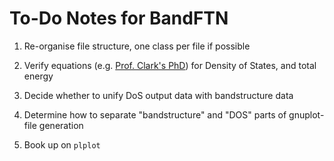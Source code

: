 To-Do Notes for BandFTN
=======================

1. Re-organise file structure, one class per file if possible

4. Verify equations (e.g. [Prof. Clark's PhD](http://cmt.dur.ac.uk/sjc/thesis_prt/node104.html)) for Density of States, and total energy

5. Decide whether to unify DoS output data with bandstructure data

6. Determine how to separate "bandstructure" and "DOS" parts of gnuplot-file generation

7. Book up on ```plplot```
